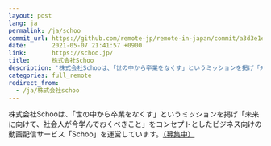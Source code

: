 ```yaml
---
layout: post
lang: ja
permalink: /ja/schoo
commit_url: https://github.com/remote-jp/remote-in-japan/commit/a3d3e1e4923cd7aff49988677f0e629d298b2f76
date:       2021-05-07 21:41:57 +0900
link:       https://schoo.jp/
title:      株式会社Schoo
description: '株式会社Schooは、「世の中から卒業をなくす」というミッションを掲げ「未来に向けて、社会人が今学んでおくべきこと」をコンセプトとしたビジネス向けの動画配信サービス「Schoo」を運営しています。（募集中）'
categories: full_remote
redirect_from:
  - /ja/株式会社schoo
---
```


<p>株式会社Schooは、「世の中から卒業をなくす」というミッションを掲げ「未来に向けて、社会人が今学んでおくべきこと」をコンセプトとしたビジネス向けの動画配信サービス「Schoo」を運営しています。<a href="https://corp.schoo.jp/recruit/">（募集中）</a></p>
